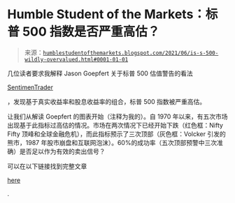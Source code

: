 <!--yml

category: 未分类

date: 2024-05-18 01:59:15

-->

# Humble Student of the Markets：标普 500 指数是否严重高估？

> 来源：[`humblestudentofthemarkets.blogspot.com/2021/06/is-s-500-wildly-overvalued.html#0001-01-01`](https://humblestudentofthemarkets.blogspot.com/2021/06/is-s-500-wildly-overvalued.html#0001-01-01)

几位读者要求我解释 Jason Goepfert 关于标普 500 估值警告的看法

[SentimenTrader](https://www.sentimentrader.com/blog/the-last-time-this-happened-march-2000/)

，发现基于真实收益率和股息收益率的组合，标普 500 指数被严重高估。

让我们从解读 Goepfert 的图表开始（注释为我的）。自 1970 年以来，有五次市场出现基于此指标过高估的情况。市场在两次情况下已经开始下跌（红色框：Nifty Fifty 顶峰和全球金融危机），而此指标预示了三次顶部（灰色框：Volcker 引发的熊市，1987 年股市崩盘和互联网泡沫）。60%的成功率（五次顶部预警中三次准确）是否足以作为有效的卖出信号？

可以在以下链接找到完整文章

[here](https://humblestudentofthemarkets.com/2021/06/05/is-the-sp-500-wildly-overvalued/)

.
